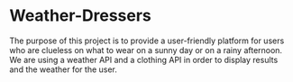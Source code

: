 # Weather-Dressers

The purpose of this project is to provide a user-friendly platform for users who are clueless on what to wear on a sunny day or on a rainy afternoon. We are using a weather API and a clothing API in order to display results and the weather for the user.